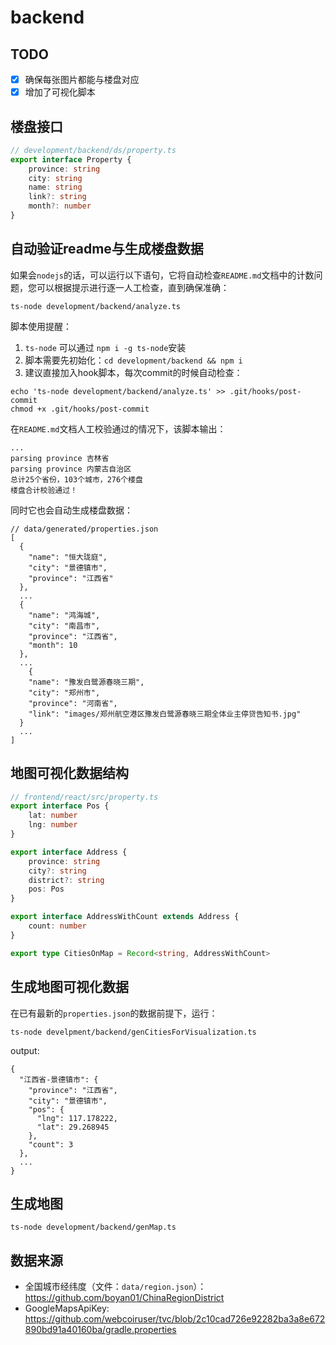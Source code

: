 # backend

## TODO

- [x] 确保每张图片都能与楼盘对应
- [x] 增加了可视化脚本

## 楼盘接口

```typescript
// development/backend/ds/property.ts
export interface Property {
    province: string
    city: string
    name: string
    link?: string
    month?: number
}
```

## 自动验证readme与生成楼盘数据

如果会`nodejs`的话，可以运行以下语句，它将自动检查`README.md`文档中的计数问题，您可以根据提示进行逐一人工检查，直到确保准确：

```shell
ts-node development/backend/analyze.ts
```

脚本使用提醒：

1. `ts-node` 可以通过 `npm i -g ts-node`安装
2. 脚本需要先初始化：`cd development/backend && npm i`
3. 建议直接加入hook脚本，每次commit的时候自动检查：

```shell
echo 'ts-node development/backend/analyze.ts' >> .git/hooks/post-commit
chmod +x .git/hooks/post-commit
```

在`README.md`文档人工校验通过的情况下，该脚本输出：

```text
...
parsing province 吉林省
parsing province 内蒙古自治区
总计25个省份，103个城市，276个楼盘
楼盘合计校验通过！
```

同时它也会自动生成楼盘数据：

```text
// data/generated/properties.json
[
  {
    "name": "恒大珑庭",
    "city": "景德镇市",
    "province": "江西省"
  },
  ...
  {
    "name": "鸿海城",
    "city": "南昌市",
    "province": "江西省",
    "month": 10
  },
  ...
    {
    "name": "豫发白鹭源春晓三期",
    "city": "郑州市",
    "province": "河南省",
    "link": "images/郑州航空港区豫发白鹭源春晓三期全体业主停贷告知书.jpg"
  }
  ...
]
```

## 地图可视化数据结构

```typescript
// frontend/react/src/property.ts
export interface Pos {
    lat: number
    lng: number
}

export interface Address {
    province: string
    city?: string
    district?: string
    pos: Pos
}

export interface AddressWithCount extends Address {
    count: number
}

export type CitiesOnMap = Record<string, AddressWithCount>
```

## 生成地图可视化数据

在已有最新的`properties.json`的数据前提下，运行：

```shell
ts-node develpment/backend/genCitiesForVisualization.ts
```

output:

```text
{
  "江西省-景德镇市": {
    "province": "江西省",
    "city": "景德镇市",
    "pos": {
      "lng": 117.178222,
      "lat": 29.268945
    },
    "count": 3
  },
  ...
}
```

## 生成地图

```shell
ts-node development/backend/genMap.ts
```

## 数据来源

- 全国城市经纬度（文件：`data/region.json`）：<https://github.com/boyan01/ChinaRegionDistrict>
- GoogleMapsApiKey: <https://github.com/webcoiruser/tvc/blob/2c10cad726e92282ba3a8e672890bd91a40160ba/gradle.properties>
